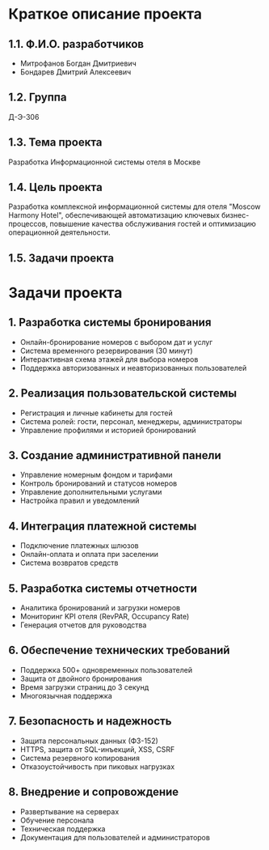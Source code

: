 # Краткое описание проекта

## 1.1. Ф.И.О. разработчиков

- Митрофанов Богдан Дмитриевич
- Бондарев Дмитрий Алексеевич

## 1.2. Группа

Д-Э-306

## 1.3. Тема проекта

Разработка Информационной системы отеля в Москве

## 1.4. Цель проекта

Разработка комплексной информационной системы для отеля "Moscow Harmony Hotel", обеспечивающей автоматизацию ключевых бизнес-процессов, повышение качества обслуживания гостей и оптимизацию операционной деятельности.

## 1.5. Задачи проекта

# Задачи проекта

## 1. Разработка системы бронирования
- Онлайн-бронирование номеров с выбором дат и услуг
- Система временного резервирования (30 минут)
- Интерактивная схема этажей для выбора номеров
- Поддержка авторизованных и неавторизованных пользователей

## 2. Реализация пользовательской системы
- Регистрация и личные кабинеты для гостей
- Система ролей: гости, персонал, менеджеры, администраторы
- Управление профилями и историей бронирований

## 3. Создание административной панели
- Управление номерным фондом и тарифами
- Контроль бронирований и статусов номеров
- Управление дополнительными услугами
- Настройка правил и уведомлений

## 4. Интеграция платежной системы
- Подключение платежных шлюзов
- Онлайн-оплата и оплата при заселении
- Система возвратов средств

## 5. Разработка системы отчетности
- Аналитика бронирований и загрузки номеров
- Мониторинг KPI отеля (RevPAR, Occupancy Rate)
- Генерация отчетов для руководства

## 6. Обеспечение технических требований
- Поддержка 500+ одновременных пользователей
- Защита от двойного бронирования
- Время загрузки страниц до 3 секунд
- Многоязычная поддержка

## 7. Безопасность и надежность
- Защита персональных данных (ФЗ-152)
- HTTPS, защита от SQL-инъекций, XSS, CSRF
- Система резервного копирования
- Отказоустойчивость при пиковых нагрузках

## 8. Внедрение и сопровождение
- Развертывание на серверах
- Обучение персонала
- Техническая поддержка
- Документация для пользователей и администраторов
